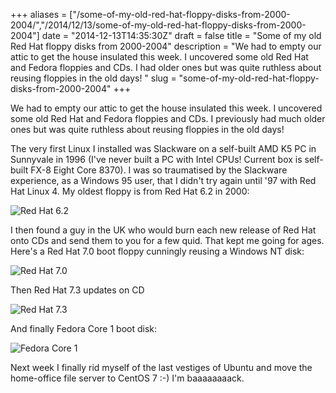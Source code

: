 +++
aliases = ["/some-of-my-old-red-hat-floppy-disks-from-2000-2004/","/2014/12/13/some-of-my-old-red-hat-floppy-disks-from-2000-2004"]
date = "2014-12-13T14:35:30Z"
draft = false
title = "Some of my old Red Hat floppy disks from 2000-2004"
description = "We had to empty our attic to get the house insulated this week. I uncovered some old Red Hat and Fedora floppies and CDs. I had older ones but was quite ruthless about reusing floppies in the old days! "
slug = "some-of-my-old-red-hat-floppy-disks-from-2000-2004"
+++

We had to empty our attic to get the house insulated this week. I uncovered some old Red Hat and Fedora floppies and CDs. I previously had much older ones but was quite ruthless about reusing floppies in the old days!

The very first Linux I installed was Slackware on a self-built AMD K5 PC in Sunnyvale in 1996 (I've never built a PC with Intel CPUs! Current box is self-built FX-8 Eight Core 8370). I was so traumatised by the Slackware experience, as a Windows 95 user, that I didn't try again until '97 with Red Hat Linux 4. My oldest floppy is from Red Hat 6.2 in 2000:

![Red Hat 6.2](https://d2j17b10ywb1i7.cloudfront.net/wp-content/uploads/2014/12/redhat_62b.jpg "Red Hat 6.2")

I then found a guy in the UK who would burn each new release of Red Hat onto CDs and send them to you for a few quid. That kept me going for ages. Here's a Red Hat 7.0 boot floppy cunningly reusing a Windows NT disk:

![Red Hat 7.0](https://d2j17b10ywb1i7.cloudfront.net/wp-content/uploads/2014/12/redhat_70b.jpg "Red Hat 7.0")

Then Red Hat 7.3 updates on CD

![Red Hat 7.3](https://d2j17b10ywb1i7.cloudfront.net/wp-content/uploads/2014/12/redhat_73b.jpg "Red Hat 7.3")

And finally Fedora Core 1 boot disk:

![Fedora Core 1](https://d2j17b10ywb1i7.cloudfront.net/wp-content/uploads/2014/12/fedora_fc1b.jpg "Fedora Core 1")

Next week I finally rid myself of the last vestiges of Ubuntu and move the home-office file server to CentOS 7 :-) I'm baaaaaaaack.
